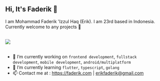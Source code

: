 ## Hi, It's Faderik 👋

I am Mohammad Faderik 'Izzul Haq (Erik). I am 23rd based in Indonesia. Currently welcome to any projects 📩

<br>
<a href="https://github.com/faderik">
  <img align="center" src="https://github-readme-stats.vercel.app/api/top-langs/?username=faderik&layout=compact&langs_count=10&show_icons=true&hide=css,scss&theme=github_dark" />
</a>

<br>
<br>

- 🔭 I’m currently working on `frontend development`, `fullstack development`, `mobile development`, `android/multiplatform`
- 🌱 I’m currently learning `flutter`, `typescript`, `golang`
- 📫 Contact me at : https://faderik.com | erikfaderik@gmail.com
